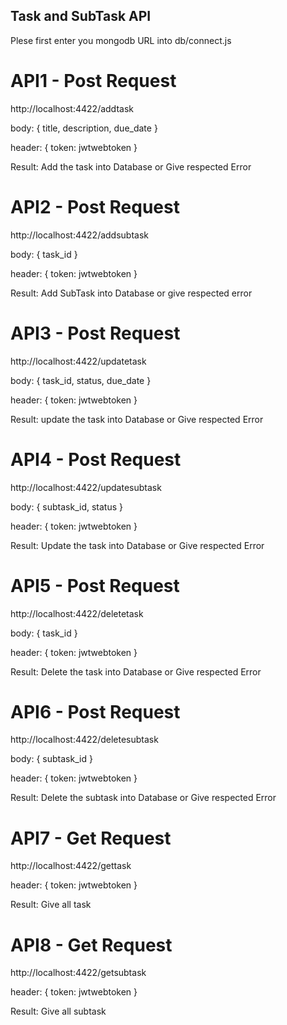 ## Task and SubTask API

Plese first enter you mongodb URL into db/connect.js

# API1 - Post Request

http://localhost:4422/addtask

body: {
    title, description, due_date
}

header: {
    token: jwtwebtoken
}

Result: Add the task into Database or Give respected Error

# API2 - Post Request

http://localhost:4422/addsubtask

body: {
    task_id
}

header: {
    token: jwtwebtoken
}

Result: Add SubTask into Database or give respected error

# API3 - Post Request

http://localhost:4422/updatetask

body: {
    task_id, status, due_date
}

header: {
    token: jwtwebtoken
}

Result: update the task into Database or Give respected Error

# API4 - Post Request

http://localhost:4422/updatesubtask

body: {
    subtask_id, status
}

header: {
    token: jwtwebtoken
}

Result: Update the task into Database or Give respected Error


# API5 - Post Request

http://localhost:4422/deletetask

body: {
    task_id
}

header: {
    token: jwtwebtoken
}

Result: Delete the task into Database or Give respected Error

# API6 - Post Request

http://localhost:4422/deletesubtask

body: {
    subtask_id
}

header: {
    token: jwtwebtoken
}

Result: Delete the subtask into Database or Give respected Error

# API7 - Get Request

http://localhost:4422/gettask

header: {
    token: jwtwebtoken
}

Result: Give all task

# API8 - Get Request

http://localhost:4422/getsubtask

header: {
    token: jwtwebtoken
}

Result: Give all subtask

